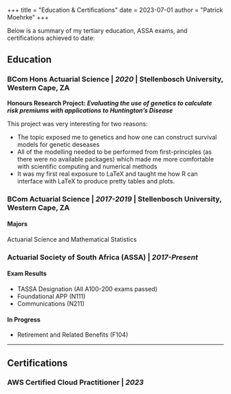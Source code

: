 +++
title = "Education & Certifications"
date = 2023-07-01
author = "Patrick Moehrke"
+++

Below is a summary of my tertiary education, ASSA exams, and certifications achieved to date:
## Education
### BCom Hons Actuarial Science | _2020_ | Stellenbosch University, Western Cape, ZA
**Honours Research Project: _Evaluating the use of genetics to calculate risk premiums with applications to Huntington’s Disease_**

This project was very interesting for two reasons:
- The topic exposed me to genetics and how one can construct survival models for genetic deseases
- All of the modelling needed to be performed from first-principles (as there were no available packages) which made me more comfortable with scientific computing and numerical methods 
- It was my first real exposure to LaTeX and taught me how R can interface with LaTeX to produce pretty tables and plots.

### BCom Actuarial Science | _2017-2019_ | Stellenbosch University, Western Cape, ZA
#### Majors
Actuarial Science and Mathematical Statistics

### Actuarial Society of South Africa (ASSA) | _2017-Present_
#### Exam Results
- TASSA Designation (All A100-200 exams passed)
- Foundational APP (N111)
- Communications (N211)
#### In Progress
- Retirement and Related Benefits (F104)

---

## Certifications
### AWS Certified Cloud Practitioner | _2023_
